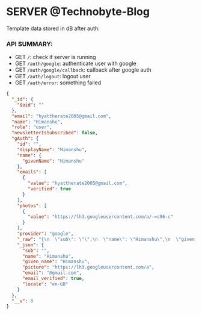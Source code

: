 # SERVER @Technobyte-Blog

Template data stored in dB after auth:

### API SUMMARY:

- GET `/`: check if server is running
- GET `/auth/google`: authenticate user with google
- GET `/auth/google/callback`: callback after google auth
- GET `/auth/logout`: logout user
- GET `/auth/error`: something failed

```json
{
  "_id": {
    "$oid": ""
  },
  "email": "hyattherate2005@gmail.com",
  "name": "Himanshu",
  "role": "user",
  "newsletterIsSubscribed": false,
  "gAuth": {
    "id": "",
    "displayName": "Himanshu",
    "name": {
      "givenName": "Himanshu"
    },
    "emails": [
      {
        "value": "hyattherate2005@gmail.com",
        "verified": true
      }
    ],
    "photos": [
      {
        "value": "https://lh3.googleusercontent.com/a/-=s96-c"
      }
    ],
    "provider": "google",
    "_raw": "{\n  \"sub\": \"\",\n  \"name\": \"Himanshu\",\n  \"given_name\": \"Himanshu\",\n  \"picture\": \"https://lh3.googleusercontent.com/a/-\\u003ds96-c\",\n  \"email\": \"@gmail.com\",\n  \"email_verified\": true,\n  \"locale\": \"en-GB\"\n}",
    "_json": {
      "sub": "",
      "name": "Himanshu",
      "given_name": "Himanshu",
      "picture": "https://lh3.googleusercontent.com/a",
      "email": "@gmail.com",
      "email_verified": true,
      "locale": "en-GB"
    }
  },
  "__v": 0
}
```
